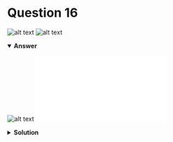 # Question 16
![alt text](../ques-ref-15-25.png)
![alt text](q16.png)

<details open>
<summary><b>Answer</b></summary>

![alt text](a16.svg)
![alt text](a16.py)
</details>

<details>
<summary><b>Solution</b></summary>

![alt text](s16.png)
</details>
